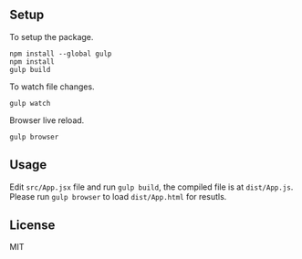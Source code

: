 ## Setup

To setup the package.

```
npm install --global gulp
npm install
gulp build
```

To watch file changes.

```
gulp watch
```

Browser live reload.

```
gulp browser
```

## Usage

Edit ```src/App.jsx``` file and run ```gulp build```, the compiled file is at ```dist/App.js```. Please run ```gulp browser``` to load ```dist/App.html``` for resutls.

## License

MIT